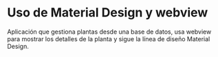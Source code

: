 # Uso de Material Design y webview

Aplicación que gestiona plantas desde una base de datos, usa webview para mostrar los detalles de la planta y sigue 
la línea de diseño Material Design.


